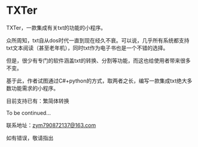 # TXTer
 
TXTer，一款集成有关txt的功能的小程序。

众所周知，txt自从dos时代一直到现在经久不衰。可以说，几乎所有系统都支持txt文本阅读（甚至老年机），同时txt作为电子书也是一个不错的选择。

但是，很少有专门的软件涵盖txt的转换、分割等功能，而这也给使用者带来很多不变。

基于此，作者试图通过C#+python的方式，取两者之长，编写一款集成txt绝大多数功能需求的小程序。

目前支持已有：繁简体转换

To be continued...

联系地址：zym790872137@163.com

如有错误，敬请指出
